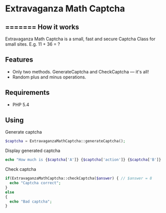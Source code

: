 # Extravaganza Math Captcha
=======
How it works
---------------
Extravaganza Math Captcha is a small, fast and secure Captcha Class for small sites. E.g. 11 + 36 = ?

Features
---------------
* Only two methods. GenerateCaptcha and CheckCaptcha — it's all!
* Random plus and minus operations.

Requirements
---------------
* PHP 5.4

Using
---------------

Generate captcha
```php
$captcha = ExtravaganzaMathCaptcha::generateCaptcha();
```

Display generated captcha
```php
echo "How much is {$captcha['A']} {$captcha['action']} {$captcha['B']} = ?"; // How much is 5 + 3 = ?
```
Check captcha
```php
if(ExtravaganzaMathCaptcha::checkCaptcha($answer) { // $answer = 8
  echo "Captcha correct";
}
else
{
  echo "Bad captcha";
}
```
